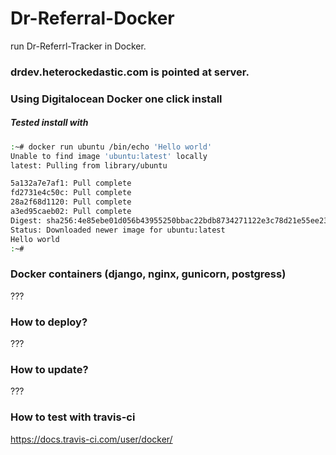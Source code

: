 # Dr-Referral-Docker
run Dr-Referrl-Tracker in Docker.

### drdev.heterockedastic.com is pointed at server.

### Using Digitalocean Docker one click install
##### Tested install with 
```bash
:~# docker run ubuntu /bin/echo 'Hello world'
Unable to find image 'ubuntu:latest' locally
latest: Pulling from library/ubuntu

5a132a7e7af1: Pull complete
fd2731e4c50c: Pull complete
28a2f68d1120: Pull complete
a3ed95caeb02: Pull complete
Digest: sha256:4e85ebe01d056b43955250bbac22bdb8734271122e3c78d21e55ee235fc6802d
Status: Downloaded newer image for ubuntu:latest
Hello world
:~#
```

### Docker containers (django, nginx, gunicorn, postgress)
???

### How to deploy?
???

### How to update?
???

### How to test with travis-ci
https://docs.travis-ci.com/user/docker/


